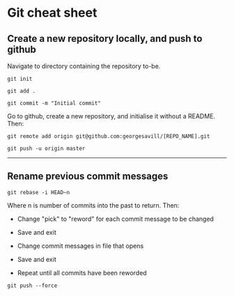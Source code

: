 # Git cheat sheet
## Create a new repository locally, and push to github

Navigate to directory containing the repository to-be.

```
git init
```
```
git add .
```
```
git commit -m "Initial commit"
```

Go to github, create a new repository, and initialise it without a README. Then:

```
git remote add origin git@github.com:georgesavill/[REPO_NAME].git
```
```
git push -u origin master
```
---

## Rename previous commit messages

```
git rebase -i HEAD~n
```
Where n is number of commits into the past to return. Then:

 - Change "pick" to "reword" for each commit message to be changed

 - Save and exit

 - Change commit messages in file that opens

 - Save and exit

 - Repeat until all commits have been reworded

 ```
 git push --force
 ```